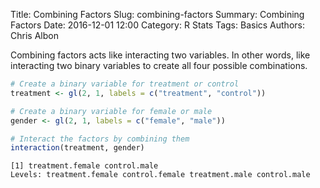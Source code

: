 Title: Combining Factors
Slug: combining-factors
Summary: Combining Factors
Date: 2016-12-01 12:00
Category: R Stats
Tags: Basics
Authors: Chris Albon



Combining factors acts like interacting two variables. In other words, like interacting two binary variables to create all four possible combinations.


```R
# Create a binary variable for treatment or control
treatment <- gl(2, 1, labels = c("treatment", "control"))

# Create a binary variable for female or male
gender <- gl(2, 1, labels = c("female", "male"))
```


```R
# Interact the factors by combining them
interaction(treatment, gender)
```




    [1] treatment.female control.male    
    Levels: treatment.female control.female treatment.male control.male
